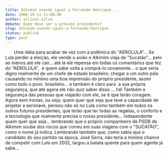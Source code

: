 ```yaml
---
title: Alkimim voando igual a Fernando Henrique...
date: 2006-10-11 21:00:00
author: allison.silva
debate: Quem deve ser o próximo presidente?
slug: alkimim-voando-igual-a-fernando-henrique
status: publish 
type: post
---
```


       Uma idéia para acabar de vez com a polêmica do "AEROLULA"... Se Lula perder a eleição, ele vende o avião e Alkimim viaja de "Sucatão"... pelo ao menos até ele cair... até lá ele repensa em todas os comentários que fez do "AEROLULA",  e quem sabe volta a comprá-lo novamente... o que seria dígno realmente de um chefe de estado brasileiro; chegar a um outro páis causando no mínimo uma boa imprensão do próprio presidente, assim como todo o povo  brasileiro... e também é claro para  a sua própria segurança, que até agora ele não quiz saber disso ... há! Também a segurança das pessoas que viajarão com ele, se é que terão coragem. Agora sem ironias, ou seja; quem quer que seja que teve a capacidade de projetar a aeronave, pensou não só no Lula como também em todos os outros futuros presidentes, que terão que ter todas as regalias, o conforto e a tecnologia que realmente precisa o nosso presidente... independente quem quer que seja... lembrando que o próprio companheiro de PSDB de Alkimim soube dos riscos que correu em suas viagens com o "SUCATÃO", como o nome já indica. Lembrando também que, como sabia que o candidato do seu partido na época, José Serra, não teria a mínima chance de competir com Lula em 2002, largou a batata quente para quem agente já sabe...
